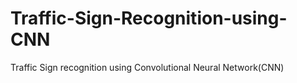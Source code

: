 # Traffic-Sign-Recognition-using-CNN
Traffic Sign recognition using Convolutional Neural Network(CNN)

